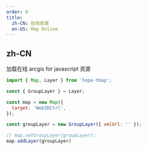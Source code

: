 ```yaml
---
order: 0
title:
  zh-CN: 在线资源
  en-US: Map Online
---
```


## zh-CN

加载在线 arcgis for javascript 资源

```jsx
import { Map, Layer } from 'hope-tmap';

const { GroupLayer } = Layer;

const map = new Map({
  target: 'Web3DCtrl',
});

const groupLayer = new GroupLayer({ xmlUrl: '' });

// map.setGroupLayer(groupLayer);
map.addLayer(groupLayer)
```
